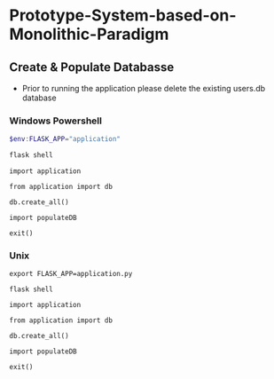 # Prototype-System-based-on-Monolithic-Paradigm

## Create & Populate Databasse

- Prior to running the application please delete the existing users.db database

### Windows Powershell

```Powershell
$env:FLASK_APP="application"
```

```Powershell
flask shell
```

```Flask Shell
import application
```

```Flask Shell
from application import db
```

```Flask Shell
db.create_all()
```

```Flask Shell
import populateDB
```

```Flask Shell
exit()
```

### Unix

```Terminal
export FLASK_APP=application.py
```

```Terminal
flask shell
```

```Flask Shell
import application
```

```Flask Shell
from application import db
```

```Flask Shell
db.create_all()
```

```Flask Shell
import populateDB
```

```Flask Shell
exit()
```
